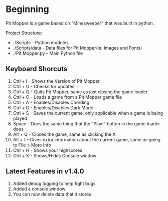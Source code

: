 # Beginning

Pit Mopper is a game based on "Minesweeper" that was built in python.

Project Structure:

- ./Scripts - Python modules
- ./Scripts/data - Data files for Pit Mopper(ie: Images and Fonts)
- ./Pit Mopper.py - Main Python file

## Keyboard Shorcuts

1. Ctrl + I - Shows the Version of Pit Mopper
2. Ctrl + U - Checks for updates
3. Ctrl + Q - Quits Pit Mopper, same as just closing the game loader
4. Ctrl + O - Loads a game from a Pit Mopper game file
5. Ctrl + A - Enables/Disables Chording
6. Ctrl + D - Enables/Disables Dark Mode
7. Ctrl + S - Saves the current game, only applicable when a game is being played
8. Space - Does the same thing that the "Play!" button in the game loader does
9. Alt + Q - Closes the game, same as clicking the X
10. Alt + I - Gives extra information about the current game, same as going to File > More Info
11. Ctrl + H - Shows your highscores
12. Ctrl + X - Shows/Hides Console window

## Latest Features in v1.4.0

1. Added debug logging to help fight bugs
2. Added a console window
3. You can now delete data that it stores
